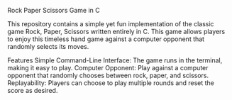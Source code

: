 Rock Paper Scissors Game in C

This repository contains a simple yet fun implementation of the classic game Rock, Paper, Scissors written entirely in C. This game allows players to enjoy this timeless hand game against a computer opponent that randomly selects its moves.

Features
Simple Command-Line Interface: The game runs in the terminal, making it easy to play.
Computer Opponent: Play against a computer opponent that randomly chooses between rock, paper, and scissors.
Replayability: Players can choose to play multiple rounds and reset the score as desired.
